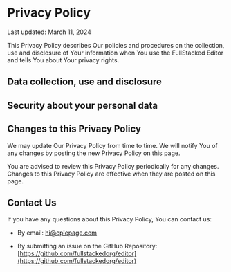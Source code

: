 # Privacy Policy

Last updated: March 11, 2024

This Privacy Policy describes Our policies and procedures on the collection, use and disclosure of Your information when You use the FullStacked Editor and tells You about Your privacy rights.

## Data collection, use and disclosure



## Security about your personal data



## Changes to this Privacy Policy

We may update Our Privacy Policy from time to time. We will notify You of any changes by posting the new Privacy Policy on this page.

You are advised to review this Privacy Policy periodically for any changes. Changes to this Privacy Policy are effective when they are posted on this page.

## Contact Us

If you have any questions about this Privacy Policy, You can contact us:


- By email: hi@cplepage.com


- By submitting an issue on the GitHub Repository: [https://github.com/fullstackedorg/editor](https://github.com/fullstackedorg/editor)